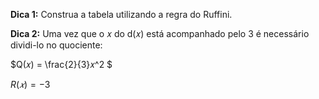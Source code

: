 **Dica 1:** Construa a tabela utilizando a regra do Ruffini.

**Dica 2:** Uma vez que o 𝑥 do d(𝑥) está acompanhado pelo 3 é necessário dividi-lo no quociente:

$Q(𝑥) = \frac{2}{3}𝑥^2 $ 

$R(𝑥)=-3$






